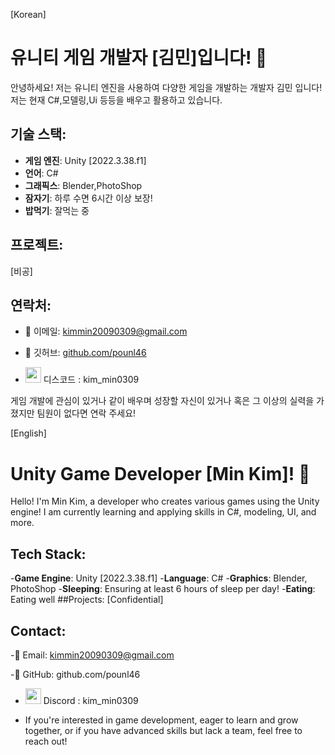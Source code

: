 [Korean]
# 유니티 게임 개발자 [김민]입니다! 👾

안녕하세요! 저는 유니티 엔진을 사용하여 다양한 게임을 개발하는 개발자 김민 입니다! 저는 현재 C#,모델링,Ui 등등을 배우고 활용하고 있습니다.

## 기술 스택:
- **게임 엔진**: Unity [2022.3.38.f1]
- **언어**: C#
- **그래픽스**: Blender,PhotoShop
- **잠자기**: 하루 수면 6시간 이상 보장!
- **밥먹기**: 잘먹는 중

## 프로젝트:
[비공]

## 연락처:
- 📧 이메일: kimmin20090309@gmail.com
  
- 🔗 깃허브: [github.com/pounl46](https://github.com/pounl46)
- <img src="https://images.crunchbase.com/image/upload/c_pad,f_auto,q_auto:eco,dpr_1/v1440924046/wi1mlnkbn2jluko8pzkj.png"  width="25" height="25"/> 디스코드 : kim_min0309


게임 개발에 관심이 있거나 같이 배우며 성장할 자신이 있거나 혹은 그 이상의 실력을 가졌지만 팀원이 없다면 연락 주세요!

[English]
# Unity Game Developer [Min Kim]! 👾
Hello! I'm Min Kim, a developer who creates various games using the Unity engine! I am currently learning and applying skills in C#, modeling, UI, and more.

## Tech Stack:
-**Game Engine**: Unity [2022.3.38.f1]
-**Language**: C#
-**Graphics**: Blender, PhotoShop
-**Sleeping**: Ensuring at least 6 hours of sleep per day!
-**Eating**: Eating well
##Projects:
[Confidential]
## Contact:
-📧 Email: kimmin20090309@gmail.com

-🔗 GitHub: github.com/pounl46

- <img src="https://images.crunchbase.com/image/upload/c_pad,f_auto,q_auto:eco,dpr_1/v1440924046/wi1mlnkbn2jluko8pzkj.png"  width="25" height="25"/> Discord : kim_min0309

- If you're interested in game development, eager to learn and grow together, or if you have advanced skills but lack a team, feel free to reach out!
